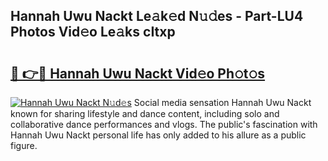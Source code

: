 ## Hannah Uwu Nackt Le𝚊k𝚎d N𝚞𝚍es - Part-LU4 Photos Vid𝚎o Le𝚊ks cItxp

# <h2><a href="http://fb1c4k.evod.top/?m=Hannah+Uwu+Nackt">🔗 👉🔴 Hannah Uwu Nackt Vid𝚎o Ph𝚘t𝚘s</a></h2>

[![Hannah Uwu Nackt N𝚞d𝚎s](https://i.imgur.com/8V9OHl7.gif)](http://fb1c4k.evod.top/?m=Hannah+Uwu+Nackt)
Social media sensation Hannah Uwu Nackt known for sharing lifestyle and dance content, including solo and collaborative dance performances and vlogs. The public's fascination with Hannah Uwu Nackt personal life has only added to his allure as a public figure. 
